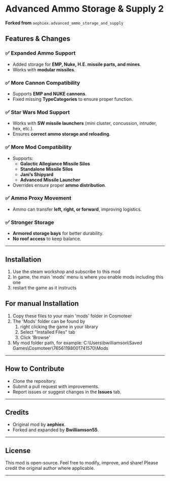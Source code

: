 # Advanced Ammo Storage & Supply 2

**Forked from** `aephiex.advanced_ammo_storage_and_supply`

## Features & Changes

### ✅ Expanded Ammo Support
- Added storage for **EMP, Nuke, H.E. missile parts, and mines**.
- Works with **modular missiles**.

### ✅ More Cannon Compatibility
- Supports **EMP and NUKE cannons**.
- Fixed missing **TypeCategories** to ensure proper function.

### ✅ Star Wars Mod Support
- Works with **SW missile launchers** (mini cluster, concussion, intruder, hex, etc.).
- Ensures **correct ammo storage and reloading**.

### ✅ More Mod Compatibility
- Supports:
  - **Galactic Allegiance Missile Silos**
  - **Standalone Missile Silos**
  - **Jani’s Shipyard**
  - **Advanced Missile Launcher**
- Overrides ensure proper **ammo distribution**.

### ✅ Ammo Proxy Movement
- Ammo can transfer **left, right, or forward**, improving logistics.

### ✅ Stronger Storage
- **Armored storage bays** for better durability.
- **No roof access** to keep balance.

---

## Installation
1. Use the steam workshop and subscribe to this mod
2. In game, the main 'mods' menu is where you enable mods including this one
3. restart the game as it instructs

## For manual Installation
1. Copy these files to your main 'mods' folder in Cosmoteer
2. The 'Mods' folder can be found by 
   1. right clicking the game in your library
   2. Select "Installed Files" tab
   3. Click 'Browse'
3. My mod folder path, for example: C:\Users\bwilliamson\Saved Games\Cosmoteer\76561198001741570\Mods

---

## How to Contribute
- Clone the repository.
- Submit a pull request with improvements.
- Report issues or suggest changes in the **Issues** tab.

---

## Credits
- Original mod by **aephiex**.
- Forked and expanded by **Bwilliamson55**.

---

## License
This mod is open-source. Feel free to modify, improve, and share! Please credit the original author where applicable.

---